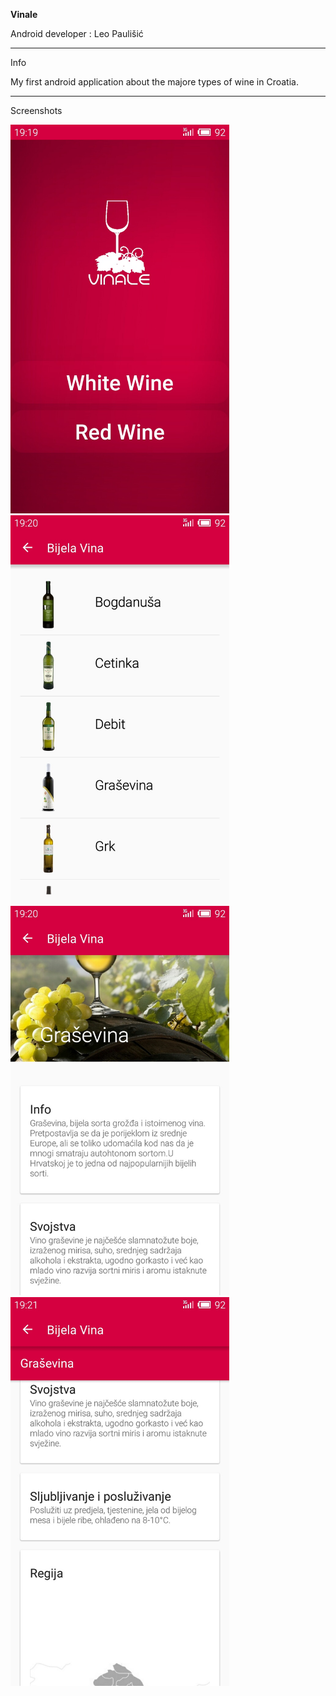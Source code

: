 <b>Vinale</b>

Android developer : Leo Paulišić
______________________________________________________________________
Info

My first android application about the majore types of wine in Croatia.
_______________________________________________________________________
Screenshots

  <img src="https://github.com/leo2411/Wine_app/blob/master/1.jpg" width="350"/>
  <img src="https://github.com/leo2411/Wine_app/blob/master/3.jpg" width="350"/>
  <img src="https://github.com/leo2411/Wine_app/blob/master/2.jpg" width="350"/>
  <img src="https://github.com/leo2411/Wine_app/blob/master/4.jpg" width="350"/>
